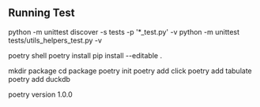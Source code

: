 ## Running Test
python -m unittest discover -s tests -p '*_test.py' -v
python -m unittest tests/utils_helpers_test.py -v

poetry shell
poetry install
pip install --editable .

mkdir package
cd package
poetry init
poetry add click
poetry add tabulate
poetry add duckdb

poetry version 1.0.0